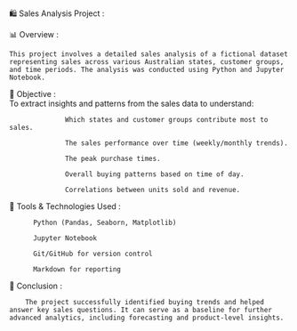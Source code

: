 🛍️ Sales Analysis Project : 

📊 Overview : 

    This project involves a detailed sales analysis of a fictional dataset representing sales across various Australian states, customer groups, and time periods. The analysis was conducted using Python and Jupyter Notebook.

🎯 Objective :  
          To extract insights and patterns from the sales data to understand:

                  Which states and customer groups contribute most to sales.

                  The sales performance over time (weekly/monthly trends).

                  The peak purchase times.

                  Overall buying patterns based on time of day.

                  Correlations between units sold and revenue.

🧰 Tools & Technologies Used : 
          
          Python (Pandas, Seaborn, Matplotlib)

          Jupyter Notebook

          Git/GitHub for version control

          Markdown for reporting

📌 Conclusion : 

        The project successfully identified buying trends and helped answer key sales questions. It can serve as a baseline for further advanced analytics, including forecasting and product-level insights.
